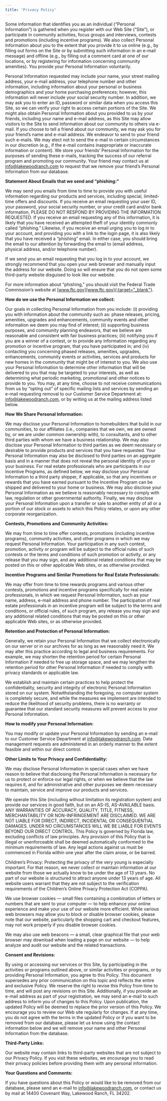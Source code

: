 ```yaml
---
title: 'Privacy Policy'
---
```


Some information that identifies you as an individual (“Personal Information”) is gathered when you register with our Web Site (“Site”), or participate in community activities, focus groups and interviews, contests and promotions (including incentive programs). We also collect Personal Information about you to the extent that you provide it to us online (e.g., by filling out forms on the Site or by submitting such information in an e-mail message) and offline (e.g., by filling out a comment card at one of our locations, or by registering for information concerning community amenities). You provide your Personal Information voluntarily.

Personal Information requested may include your name, your street mailing address, your e-mail address, your telephone number and other information, including information about your personal or business demographics and your home purchasing preferences; however, this information will never include your social security number. In addition, we may ask you to enter an ID, password or similar data when you access this Site, so we can verify your right to access certain portions of the Site. We might also obtain Personal Information about you provided to us by your friends, including your name and e-mail address, as this Site may allow visitors to the Site to send information about our community to others via e-mail. If you choose to tell a friend about our community, we may ask you for your friend’s name and e-mail address. We endeavor to send to your friend such e-mails. We may elect not to send the e-mail in certain circumstances in our discretion (e.g., if the e-mail contains inappropriate or inaccurate information or content). We store your friends’ Personal Information for the purposes of sending these e-mails, tracking the success of our referral program and promoting our community. Your friend may contact us at [info@lakewoodranch.com](mailto:info@lakewoodranch.com) to request that we remove your friend’s Personal Information from our database.

**Statement About Emails that we send and “phishing:”**

We may send you emails from time to time to provide you with useful information regarding our products and services, including special, limited-time offers and discounts. If you receive an email requesting your user ID, your password, your social security number, or your credit card and/or bank information, PLEASE DO NOT RESPOND BY PROVIDING THE INFORMATION REQUESTED. If you receive an email requesting any of this information, it is likely that you have received an attempted theft of your identity commonly called “phishing.” Likewise, if you receive an email urging you to log in to your account, and providing you with a link to the login page, it is also likely that you have received a “phishing” email. In either case, you should bring the email to our attention by forwarding the email to (email address, physical address, and/or telephone number).

If we send you an email requesting that you log in to your account, we strongly recommend that you open your web browser and manually input the address for our website. Doing so will ensure that you do not open some third-party website disguised to look like our website.

For more information about “phishing,” you should visit the Federal Trade Commission’s website at [www.ftc.gov](www.ftc.gov){:target="_blank"}.

**How do we use the Personal Information we collect:**

Our goals in collecting Personal Information from you include: (i) providing you with information about the community such as: phase releases, pricing, amenities, upgrades and enhancements, community events and other information we deem you may find of interest; (ii) supporting business purposes, and community planning endeavors, that we believe are reasonable and consistent with fair business practices; (iii) notifying you if you are a winner of a contest, or to provide any information regarding any promotion or incentive program, that you have participated in; and (iv) contacting you concerning phased releases, amenities, upgrades, enhancements, community events or activities, services and products for new homes in the community that might be of interest to you. We also use your Personal Information to determine other information that will be delivered to you that may be targeted to your interests, as well as determining what periodic marketing, promotional and other notices to provide to you. You may, at any time, choose to not receive communications from us by “opting out” of specific mailing lists and services by sending an e-mail requesting removal to our Customer Service Department at: info@lakewoodranch.com, or by writing us at the mailing address listed below.

**How We Share Personal Information:**

We may disclose your Personal Information to homebuilders that build in our communities, to our affiliates (i.e., companies that we own, we are owned by, or we are under common ownership with), to consultants, and to other third parties with whom we have a business relationship. We may also disclose your Personal Information to third parties as we deem necessary or desirable to provide products and services that you have requested. Your Personal Information may also be disclosed to third parties on an aggregate basis and in a manner that does not reveal the personal identity of you or your business. For real estate professionals who are participants in our Incentive Programs, as defined below, we may disclose your Personal Information to a third party shipper, if applicable, so that any incentives or rewards that you have earned pursuant to the Incentive Program can be shipped and delivered to your home or business. We may also disclose your Personal Information as we believe is reasonably necessary to comply with law, regulation or other governmental authority. Finally, we may disclose your Personal Information upon a transfer or sale to another entity of all or a portion of our stock or assets to which this Policy relates, or upon any other corporate reorganization.

**Contests, Promotions and Community Activities:**

We may from time to time offer contests, promotions (including incentive programs), community activities, and other programs in which we may request Personal Information. Your participation in any such contest, promotion, activity or program will be subject to the official rules of such contests or the terms and conditions of such promotion or activity, or any release that you may sign, and any additional related conditions that may be posted on this or other applicable Web sites, or as otherwise provided.

**Incentive Programs and Similar Promotions for Real Estate Professionals:**

We may offer from time to time rewards programs and various other contests, promotions and incentive programs specifically for real estate professionals, in which we request Personal Information, such as your name, address, e-mail address and phone number. The participation of real estate professionals in an incentive program will be subject to the terms and conditions, or official rules, of such program, any release you may sign and any additional related conditions that may be posted on this or other applicable Web sites, or as otherwise provided.

**Retention and Protection of Personal Information:**

Generally, we retain your Personal Information that we collect electronically on our server or in our archives for as long as we reasonably need it. We may alter this practice according to legal and business requirements. For example, we may shorten the retention period for certain Personal Information if needed to free up storage space, and we may lengthen the retention period for other Personal Information if needed to comply with privacy standards or applicable law.

We establish and maintain certain practices to help protect the confidentiality, security and integrity of electronic Personal Information stored on our system. Notwithstanding the foregoing, no computer system is completely secure, and while the measures we implement are intended to reduce the likelihood of security problems, there is no warranty or guarantee that our standard security measures will prevent access to your Personal Information.

**How to modify your Personal Information:**

You may modify or update your Personal Information by sending an e-mail to our Customer Service Department at info@lakewoodranch.com. Data management requests are administered in an orderly manner to the extent feasible and within our direct control.

**Other Limits to Your Privacy and Confidentiality:**

We may disclose Personal Information in special cases when we have reason to believe that disclosing the Personal Information is necessary for us to protect or enforce our legal rights, or when we believe that the law requires it, and for administrative and other purposes we deem necessary to maintain, service and improve our products and services.

We operate this Site (including without limitation its registration system) and provide our services in good faith, but on an AS-IS, AS-AVAILABLE basis. ANY WARRANTIES OF ACCURACY, QUALITY, TITLE, FITNESS, MERCHANTABILITY OR NON-INFRINGEMENT ARE DISCLAIMED. WE ARE NOT LIABLE FOR DIRECT, INDIRECT, INCIDENTAL OR CONSEQUENTIAL DAMAGES. UNDER NO CIRCUMSTANCES WILL WE BE LIABLE FOR EVENTS BEYOND OUR DIRECT CONTROL. This Policy is governed by Florida law, excluding conflicts of law principles. Any provision of this Policy that is illegal or unenforceable shall be deemed automatically conformed to the minimum requirements of law. Any legal actions against us must be commenced in Florida within one year after the claim arose, or be barred.

Children’s Privacy: Protecting the privacy of the very young is especially important. For that reason, we never collect or maintain information at our website from those we actually know to be under the age of 13 years. No part of our website is structured to attract anyone under 13 years of age. All website users warrant that they are not subject to the verification requirements of the Children’s Online Privacy Protection Act (COPPA).

We use browser cookies — small files containing a combination of letters or numbers that are sent to your computer — to help enhance your online experience and make your use of our website more efficient. While various web browsers may allow you to block or disable browser cookies, please note that our website, particularly the shopping cart and checkout features, may not work properly if you disable browser cookies.

We may also use web beacons — a small, clear graphical file that your web browser may download when loading a page on our website — to help analyze and audit our website and the related transactions.

**Consent and Revisions:**

By using or accessing our services or this Site, by participating in the activities or programs outlined above, or similar activities or programs, or by providing Personal Information, you agree to this Policy. This document supersedes any prior communication on this topic and reflects the entire and exclusive Policy. We reserve the right to revise this Policy from time to time, and will post any revisions on this Site. Additionally, if you provide an e-mail address as part of your registration, we may send an e-mail to such address to inform you of changes to this Policy. Upon publication, the updated Policy will be deemed to replace the prior version of this Policy. We encourage you to review our Web site regularly for changes. If at any time, you do not agree with the terms in the updated Policy or if you want to be removed from our database, please let us know using the contact information below and we will remove your name and other Personal Information from the database.

**Third-Party Links:**

Our website may contain links to third-party websites that are not subject to our Privacy Policy. If you visit these websites, we encourage you to read their privacy policies before providing them with any personal information.

**Your Questions and Comments:**

If you have questions about this Policy or would like to be removed from our database, please send an e-mail to info@lakewoodranch.com, or contact us by mail at 14400 Covenant Way, Lakewood Ranch, FL 34202.